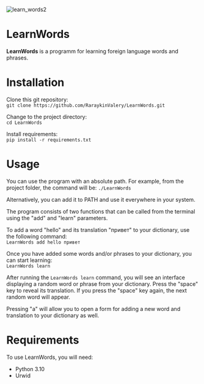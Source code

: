 ![learn_words2](https://user-images.githubusercontent.com/32908993/223927173-cb9d2d50-ccc8-43bc-8852-19ee51de61c8.gif)

# LearnWords

**LearnWords** is a programm for learning foreign language words and phrases.

# Installation
Clone this git repository:\
```git clone https://github.com/RaraykinValery/LearnWords.git```

Change to the project directory:\
```cd LearnWords```

Install requirements:\
```pip install -r requirements.txt```

# Usage

You can use the program with an absolute path. For example, from the project folder, the command will be: `./LearnWords`

Alternatively, you can add it to PATH and use it everywhere in your system.

The program consists of two functions that can be called from the terminal using the "add" and "learn" parameters.

To add a word "hello" and its translation "привет" to your dictionary, use the following command:\
```LearnWords add hello привет```

Once you have added some words and/or phrases to your dictionary, you can start learning:\
```LearnWords learn```

After running the `LearnWords learn` command, you will see an interface displaying a random word or phrase from your dictionary. Press the "space" key to reveal its translation. If you press the "space" key again, the next random word will appear.

Pressing "a" will allow you to open a form for adding a new word and translation to your dictionary as well.

# Requirements

To use LearnWords, you will need:

- Python 3.10
- Urwid
